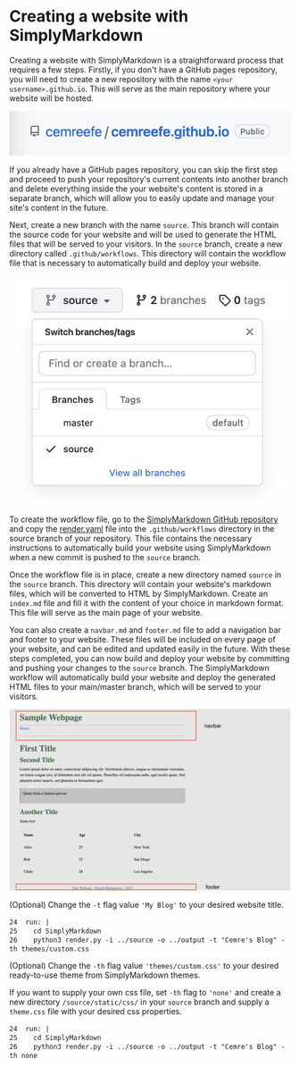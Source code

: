 # Creating a website with SimplyMarkdown

Creating a website with SimplyMarkdown is a straightforward process that requires a few steps. Firstly, if you don't have a GitHub pages repository, you will need to create a new repository with the name `<your username>.github.io`. This will serve as the main repository where your website will be hosted.

![](/static/img/blog/simplymarkdown/github-io-repo.png)

If you already have a GitHub pages repository, you can skip the first step and proceed to push your repository's current contents into another branch and delete everything inside the your website's content is stored in a separate branch, which will allow you to easily update and manage your site's content in the future. 
  
Next, create a new branch with the name `source`. This branch will contain the source code for your website and will be used to generate the HTML files that will be served to your visitors. In the `source` branch, create a new directory called `.github/workflows`. This directory will contain the workflow file that is necessary to automatically build and deploy your website.

![](/static/img/blog/simplymarkdown/source-branch.png)

To create the workflow file, go to the [SimplyMarkdown GitHub repository](https://github.com/cemreefe/SimplyMarkdown) and copy the [render.yaml](https://github.com/cemreefe/SimplyMarkdown/blob/main/workflow/render.yaml) file into the `.github/workflows` directory in the source branch of your repository. This file contains the necessary instructions to automatically build your website using SimplyMarkdown when a new commit is pushed to the `source` branch.

Once the workflow file is in place, create a new directory named `source` in the `source` branch. This directory will contain your website's markdown files, which will be converted to HTML by SimplyMarkdown. Create an `index.md` file and fill it with the content of your choice in markdown format. This file will serve as the main page of your website.

You can also create a `navbar.md` and `footer.md` file to add a navigation bar and footer to your website. These files will be included on every page of your website, and can be edited and updated easily in the future. With these steps completed, you can now build and deploy your website by committing and pushing your changes to the `source` branch. The SimplyMarkdown workflow will automatically build your website and deploy the generated HTML files to your main/master branch, which will be served to your visitors.

![](/static/img/blog/simplymarkdown/header-footer.png)

(Optional) Change the `-t` flag value `'My Blog'` to your desired website title.

```
24  run: |
25    cd SimplyMarkdown
26    python3 render.py -i ../source -o ../output -t "Cemre's Blog" -th themes/custom.css
```

(Optional) Change the `-th` flag value `'themes/custom.css'` to your desired ready-to-use theme from SimplyMarkdown themes. 

If you want to supply your own css file, set `-th` flag to `'none'` and create a new directory `/source/static/css/` in your `source` branch and supply a `theme.css` file with your desired css properties.

```
24  run: |
25    cd SimplyMarkdown
26    python3 render.py -i ../source -o ../output -t "Cemre's Blog" -th none
```
